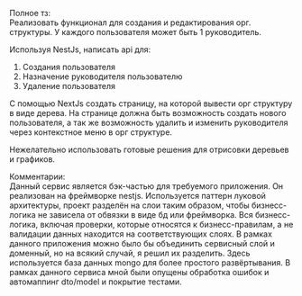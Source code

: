 Полное тз:  
Реализовать функционал для создания и редактирования орг. структуры.
У каждого пользователя может быть 1 руководитель.

Используя NestJs, написать api для:
1. Создания пользователя
2. Назначение руководителя пользователю
3. Удаление пользователя

С помощью NextJs создать страницу, на которой вывести орг структуру в виде дерева.
На странице должна быть возможность создать нового пользователя, а так же возможность удалить и изменить руководителя через контекстное меню в орг структуре.

Нежелательно использовать готовые решения для отрисовки деревьев и графиков.

Комментарии:  
Данный сервис является бэк-частью для требуемого приложения. Он реализован на фреймворке nestjs.
Используется паттерн луковой архитектуры, проект разделён на слои таким образом, чтобы бизнесс-логика не зависела от обвязки в виде бд или фреймворка. 
Вся бизнесс-логика, включая проверки, которые относятся к бизнесс-правилам, а не валидации данных находится на соответствующих слоях. 
В рамках данного приложения можно было бы объединить сервисный слой и доменный, но на всякий случай, я решил их разделить.
Здесь используется база данных mongo для более простого развёртывания.
В рамках данного сервиса мной были опущены обработка ошибок и автомаппинг dto/model и покрытие тестами.
